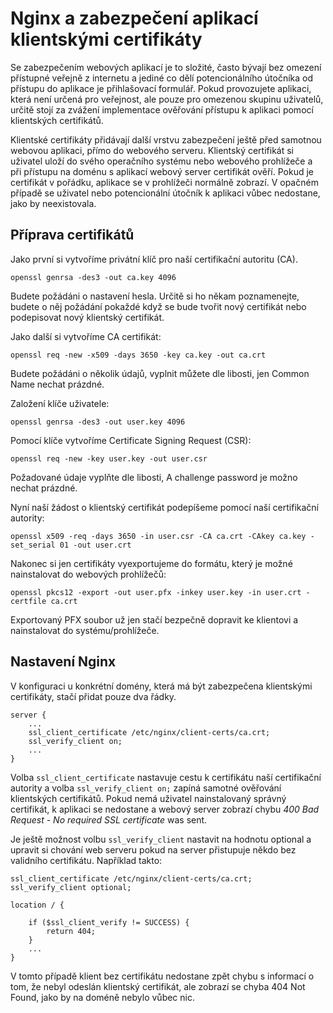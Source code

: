 # Nginx a zabezpečení aplikací klientskými certifikáty

Se zabezpečením webových aplikací je to složité, často bývají bez omezení přístupné veřejně z internetu a jediné co dělí potencionálního útočníka od přístupu do aplikace je přihlašovací formulář. Pokud provozujete aplikaci, která není určená pro veřejnost, ale pouze pro omezenou skupinu uživatelů, určitě stojí za zvážení implementace ověřování přístupu k aplikaci pomocí klientských certifikátů.

Klientské certifikáty přidávají další vrstvu zabezpečení ještě před samotnou webovou aplikaci, přímo do webového serveru. Klientský certifikát si uživatel uloží do svého operačního systému nebo webového prohlížeče a při přístupu na doménu s aplikací webový server certifikát ověří. Pokud je certifikát v pořádku, aplikace se v prohlížeči normálně zobrazí. V opačném případě se uživatel nebo potencionální útočník k aplikaci vůbec nedostane, jako by neexistovala.

## Příprava certifikátů

Jako první si vytvoříme privátní klíč pro naší certifikační autoritu (CA).

```shell
openssl genrsa -des3 -out ca.key 4096
```

Budete požádáni o nastavení hesla. Určitě si ho někam poznamenejte, budete o něj požádání pokaždé když se bude tvořit nový certifikát nebo podepisovat nový klientský certifikát.

Jako další si vytvoříme CA certifikát:
```shell
openssl req -new -x509 -days 3650 -key ca.key -out ca.crt
```

Budete požádáni o několik údajů, vyplnit můžete dle libosti, jen Common Name nechat prázdné.

Založení klíče uživatele:
```shell
openssl genrsa -des3 -out user.key 4096
```

Pomocí klíče vytvoříme Certificate Signing Request (CSR):
```shell
openssl req -new -key user.key -out user.csr
```
Požadované údaje vyplňte dle libosti, A challenge password je možno nechat prázdné.

Nyní naší žádost o klientský certifikát podepíšeme pomocí naší certifikační autority:
```shell
openssl x509 -req -days 3650 -in user.csr -CA ca.crt -CAkey ca.key -set_serial 01 -out user.crt
```

Nakonec si jen certifikáty vyexportujeme do formátu, který je možné nainstalovat do webových prohlížečů:
```shell
openssl pkcs12 -export -out user.pfx -inkey user.key -in user.crt -certfile ca.crt
```

Exportovaný PFX soubor už jen stačí bezpečně dopravit ke klientovi a nainstalovat do systému/prohlížeče.

## Nastavení Nginx

V konfiguraci u konkrétní domény, která má být zabezpečena klientskými certifikáty, stačí přidat pouze dva řádky.

```nginx
server {
    ...
    ssl_client_certificate /etc/nginx/client-certs/ca.crt;
    ssl_verify_client on;
    ...
}
```

Volba `ssl_client_certificate` nastavuje cestu k certifikátu naší certifikační autority a volba `ssl_verify_client on;` zapíná samotné ověřování klientských certifikátů. Pokud nemá uživatel nainstalovaný správný certifikát, k aplikaci se nedostane a webový server zobrazí chybu _400 Bad Request - No required SSL certificate_ was sent.

Je ještě možnost volbu `ssl_verify_client` nastavit na hodnotu optional a upravit si chování web serveru pokud na server přistupuje někdo bez validního certifikátu. Například takto:

```nginx
ssl_client_certificate /etc/nginx/client-certs/ca.crt;
ssl_verify_client optional;

location / {

    if ($ssl_client_verify != SUCCESS) {
        return 404;
    }
    ...
}
```

V tomto případě klient bez certifikátu nedostane zpět chybu s informací o tom, že nebyl odeslán klientský certifikát, ale zobrazí se chyba 404 Not Found, jako by na doméně nebylo vůbec nic.
